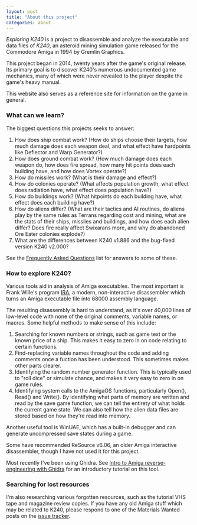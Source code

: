 ```yaml
---
layout: post
title: "About this project"
categories: about
---
```


_Exploring K240_ is a project to disassemble and analyze the executable and data
files of _K240_, an asteroid mining simulation game released for the Commodore
Amiga in 1994 by Gremlin Graphics.

This project began in 2014, twenty years after the game's original release. Its
primary goal is to discover K240's numerous undocumented game mechanics, many of
which were never revealed to the player despite the game's heavy manual.

This website also serves as a reference site for information on the game in
general.

### What can we learn?

The biggest questions this projects seeks to answer:

1. How does ship combat work? (How do ships choose their targets, how
much damage does each weapon deal, and what effect have hardpoints like
Deflector and Warp Generator?)
2. How does ground combat work? (How much damage does each weapon do,
how does fire spread, how many hit points does each building have,
and how does Vortex operate?)
3. How do missiles work? (What is their damage and effect?)
4. How do colonies operate? (What affects population growth, what effect does
radiation have, what effect does population have?)
5. How do buildings work? (What hitpoints do each building have, what
effect does each building have?)
6. How do aliens differ? (What are their tactics and AI routines, do
aliens play by the same rules as Terrans regarding cost and mining,
what are the stats of their ships, missiles and buildings, and how does
each alien differ? Does fire really affect Swixarans more, and why do
abandoned Ore Eater colonies explode?)
7. What are the differences between K240 v1.886 and the bug-fixed version
K240 v2.000?

See the [Frequently Asked Questions](../about/faq.html) list for answers to some
of these.

### How to explore K240?

Various tools aid in analysis of Amiga executables. The most important is Frank
Wille's program
[IRA](http://aminet.net/package/dev/asm/ira),
a modern, non-interactive disassembler which turns an Amiga executable file into
68000 assembly language.

The resulting disassembly is hard to understand, as it's over 40,000 lines of
low-level code with none of the original comments, variable names, or macros.
Some helpful methods to make sense of this include:

1. Searching for known numbers or strings, such as game text or the
known price of a ship. This makes it easy to zero in on code relating
to certain functions.
2. Find-replacing variable names throughout the code and adding comments
once a fuction has been understood. This sometimes makes other parts clearer.
3. Identifying the random number generator function. This is typically
used to "roll dice" or simulate chance, and makes it very easy to zero
in on game rules.
4. Identifying system calls to the AmigaOS functions, particularly
Open(), Read() and Write(). By identifying what parts of memory are
written and read by the save game function, we can tell the entirety
of what holds the current game state. We can also tell how the alien
data files are stored based on how they're read into memory.

Another useful tool is WinUAE, which has a built-in debugger and can
generate uncompressed save states during a game.

Some have recommended ReSource v6.06, an older Amiga interactive disassembler,
though I have not used it for this project.

Most recently I've been using Ghidra. See
[Intro to Amiga reverse-engineering with Ghidra](https://tetracorp.github.io/guide/intro-amiga-ghidra.html)
for an introductory tutorial on this tool.

### Searching for lost resources

I'm also researching various forgotten resources, such as the tutorial VHS tape
and magazine review copies. If you have any old Amiga stuff which may be related
to K240, please respond to one of the Materials Wanted posts on the
[issue tracker](https://github.com/tetracorp/k240/issues/).
